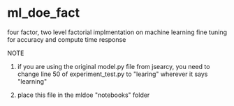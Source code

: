 # ml_doe_fact
four factor, two level factorial implmentation on machine learning fine tuning for accuracy and compute time response


NOTE
1) if you are using the original model.py file from jsearcy, you need to change line 50 of experiment_test.py to "learing" wherever it says "learning"

2) place this file in the mldoe "notebooks" folder



